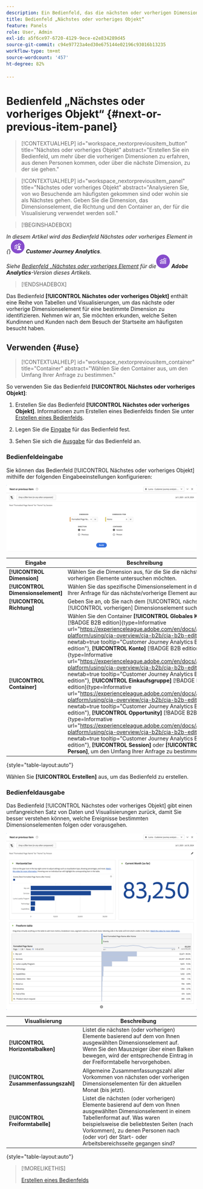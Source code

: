 ```yaml
---
description: Ein Bedienfeld, das die nächsten oder vorherigen Dimensionselemente für eine bestimmte Dimension anzeigt.
title: Bedienfeld „Nächstes oder vorheriges Objekt“
feature: Panels
role: User, Admin
exl-id: a5f6ce97-6720-4129-9ece-e2e834289d45
source-git-commit: c94e97723a4ed30e675144e02196c93016b13235
workflow-type: tm+mt
source-wordcount: '457'
ht-degree: 82%

---
```


# Bedienfeld „Nächstes oder vorheriges Objekt“ {#next-or-previous-item-panel}

<!-- markdownlint-disable MD034 -->

>[!CONTEXTUALHELP]
>id="workspace_nextorpreviousitem_button"
>title="Nächstes oder vorheriges Objekt"
>abstract="Erstellen Sie ein Bedienfeld, um mehr über die vorherigen Dimensionen zu erfahren, aus denen Personen kommen, oder über die nächste Dimension, zu der sie gehen."

>[!CONTEXTUALHELP]
>id="workspace_nextorpreviousitem_panel"
>title="Nächstes oder vorheriges Objekt"
>abstract="Analysieren Sie, von wo Besuchende am häufigsten gekommen sind oder wohin sie als Nächstes gehen. Geben Sie die Dimension, das Dimensionselement, die Richtung und den Container an, der für die Visualisierung verwendet werden soll."



<!-- markdownlint-enable MD034 -->

>[!BEGINSHADEBOX]

_In diesem Artikel wird das Bedienfeld Nächstes oder vorheriges Element in {_}![CustomerJourneyAnalytics](/help/assets/icons/CustomerJourneyAnalytics.svg) _**Customer Journey Analytics**_.<br/>_Siehe [Bedienfeld „Nächstes oder vorheriges Element](https://experienceleague.adobe.com/de/docs/analytics/analyze/analysis-workspace/panels/next-previous) für die_![AdobeAnalytics](/help/assets/icons/AdobeAnalytics.svg) _**Adobe Analytics**-Version dieses Artikels._

>[!ENDSHADEBOX]

Das Bedienfeld **[!UICONTROL Nächstes oder vorheriges Objekt]** enthält eine Reihe von Tabellen und Visualisierungen, um das nächste oder vorherige Dimensionselement für eine bestimmte Dimension zu identifizieren. Nehmen wir an, Sie möchten erkunden, welche Seiten Kundinnen und Kunden nach dem Besuch der Startseite am häufigsten besucht haben.

## Verwenden {#use}

>[!CONTEXTUALHELP]
>id="workspace_nextorpreviousitem_container"
>title="Container"
>abstract="Wählen Sie den Container aus, um den Umfang Ihrer Anfrage zu bestimmen."

So verwenden Sie das Bedienfeld **[!UICONTROL Nächstes oder vorheriges Objekt]**:

1. Erstellen Sie das Bedienfeld **[!UICONTROL Nächstes oder vorheriges Objekt]**. Informationen zum Erstellen eines Bedienfelds finden Sie unter [Erstellen eines Bedienfelds](panels.md#create-a-panel).

1. Legen Sie die [Eingabe](#panel-input) für das Bedienfeld fest.

1. Sehen Sie sich die [Ausgabe](#panel-output) für das Bedienfeld an.

### Bedienfeldeingabe

Sie können das Bedienfeld [!UICONTROL Nächstes oder vorheriges Objekt] mithilfe der folgenden Eingabeeinstellungen konfigurieren:

![Bedienfeld „Nächstes oder vorheriges Objekt“](assets/next-or-previous-item.png)

| Eingabe | Beschreibung |
| --- | --- |
| **[!UICONTROL Dimension]** | Wählen Sie die Dimension aus, für die Sie die nächsten oder vorherigen Elemente untersuchen möchten. |
| **[!UICONTROL Dimensionselement]** | Wählen Sie das spezifische Dimensionselement in der Mitte Ihrer Anfrage für das nächste/vorherige Element aus. |
| **[!UICONTROL Richtung]** | Geben Sie an, ob Sie nach dem [!UICONTROL nächsten] oder [!UICONTROL vorherigen] Dimensionselement suchen. |
| **[!UICONTROL Container]** | Wählen Sie den Container **[!UICONTROL Globales Konto]** [!BADGE B2B edition]{type=Informative url="https://experienceleague.adobe.com/en/docs/analytics-platform/using/cja-overview/cja-b2b/cja-b2b-edition" newtab=true tooltip="Customer Journey Analytics B2B edition"}, **[!UICONTROL Konto]** [!BADGE B2B edition]{type=Informative url="https://experienceleague.adobe.com/en/docs/analytics-platform/using/cja-overview/cja-b2b/cja-b2b-edition" newtab=true tooltip="Customer Journey Analytics B2B edition"}, **[!UICONTROL Einkaufsgruppe]** [!BADGE B2B edition]{type=Informative url="https://experienceleague.adobe.com/en/docs/analytics-platform/using/cja-overview/cja-b2b/cja-b2b-edition" newtab=true tooltip="Customer Journey Analytics B2B edition"}, **[!UICONTROL Opportunity]** [!BADGE B2B edition]{type=Informative url="https://experienceleague.adobe.com/en/docs/analytics-platform/using/cja-overview/cja-b2b/cja-b2b-edition" newtab=true tooltip="Customer Journey Analytics B2B edition"}, **[!UICONTROL Session]** oder **[!UICONTROL Person]**, um den Umfang Ihrer Anfrage zu bestimmen. |

{style="table-layout:auto"}

Wählen Sie **[!UICONTROL Erstellen]** aus, um das Bedienfeld zu erstellen.

### Bedienfeldausgabe

Das Bedienfeld [!UICONTROL Nächstes oder vorheriges Objekt] gibt einen umfangreichen Satz von Daten und Visualisierungen zurück, damit Sie besser verstehen können, welche Ereignisse bestimmten Dimensionselementen folgen oder vorausgehen.


![Bedienfeldausgabe für „Nächstes/Vorheriges“](assets/next-or-previous-item-output.png)


| Visualisierung | Beschreibung |
| --- | --- |
| **[!UICONTROL Horizontalbalken]** | Listet die nächsten (oder vorherigen) Elemente basierend auf dem von Ihnen ausgewählten Dimensionselement auf. Wenn Sie den Mauszeiger über einen Balken bewegen, wird der entsprechende Eintrag in der Freiformtabelle hervorgehoben. |
| **[!UICONTROL Zusammenfassungszahl]** | Allgemeine Zusammenfassungszahl aller Vorkommen von nächsten oder vorherigen Dimensionselementen für den aktuellen Monat (bis jetzt). |
| **[!UICONTROL Freiformtabelle]** | Listet die nächsten (oder vorherigen) Elemente basierend auf dem von Ihnen ausgewählten Dimensionselement in einem Tabellenformat auf. Was waren beispielsweise die beliebtesten Seiten (nach Vorkommen), zu denen Personen nach (oder vor) der Start- oder Arbeitsbereichsseite gegangen sind? |

{style="table-layout:auto"}


>[!MORELIKETHIS]
>
>[Erstellen eines Bedienfelds](/help/analysis-workspace/c-panels/panels.md#create-a-panel)
>
